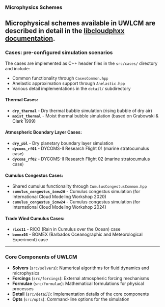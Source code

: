 
### Microphysics Schemes
Microphysical schemes available in UWLCM are described in detail in the [libcloudphxx documentation](https://github.com/AgnieszkaMakulska/libcloudphxx/tree/docs/docs).
---

### Cases: pre-configured simulation scenarios

The cases are implemented as C++ header files in the `src/cases/` directory and include:
- Common functionality through `CasesCommon.hpp`
- Anelastic approximation support through `Anelastic.hpp`
- Various detail implementations in the `detail/` subdirectory

#### **Thermal Cases:**
- **`dry_thermal`** - Dry thermal bubble simulation (rising bubble of dry air)
- **`moist_thermal`** - Moist thermal bubble simulation (based on Grabowski & Clark 1999)

#### **Atmospheric Boundary Layer Cases:**
- **`dry_pbl`** - Dry planetary boundary layer simulation
- **`dycoms_rf01`** - DYCOMS-II Research Flight 01 (marine stratocumulus case)
- **`dycoms_rf02`** - DYCOMS-II Research Flight 02 (marine stratocumulus case)

#### **Cumulus Congestus Cases:**
- Shared cumulus functionality through `CumulusCongestusCommon.hpp`
- **`cumulus_congestus_icmw20`** - Cumulus congestus simulation (for International Cloud Modeling Workshop 2020)
- **`cumulus_congestus_icmw24`** - Cumulus congestus simulation (for International Cloud Modeling Workshop 2024)

#### **Trade Wind Cumulus Cases:**
- **`rico11`** - RICO (Rain in Cumulus over the Ocean) case
- **`bomex03`** - BOMEX (Barbados Oceanographic and Meteorological Experiment) case
---


### Core Components of UWLCM

- **Solvers** (`src/solvers`): Numerical algorithms for fluid dynamics and microphysics
- **Forcings** (`src/forcings`): External atmospheric forcing mechanisms
- **Formulae** (`src/formulae`): Mathematical formulations for physical processes
- **Detail** (`src/detail`): Implementation details of the core components
- **Opts** (`src/opts`): Command-line options for the simulation

